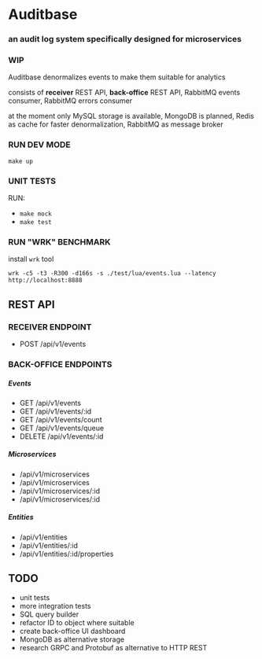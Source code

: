 # Auditbase 
### an audit log system specifically designed for microservices

### WIP

Auditbase denormalizes events to make them suitable for analytics

consists of **receiver** REST API, **back-office** REST API, 
RabbitMQ events consumer, RabbitMQ errors consumer

at the moment only MySQL storage is available, MongoDB is planned,
Redis as cache for faster denormalization, RabbitMQ as message broker

### RUN DEV MODE
```make up```

### UNIT TESTS
RUN:

- ```make mock```
- ```make test```

### RUN "WRK" BENCHMARK
install `wrk` tool
```
wrk -c5 -t3 -R300 -d166s -s ./test/lua/events.lua --latency http://localhost:8888
```

## REST API

### RECEIVER ENDPOINT
-  POST /api/v1/events

### BACK-OFFICE ENDPOINTS

##### Events
-  GET /api/v1/events
-  GET /api/v1/events/:id
-  GET /api/v1/events/count
-  GET /api/v1/events/queue
-  DELETE /api/v1/events/:id

##### Microservices
- /api/v1/microservices
- /api/v1/microservices
- /api/v1/microservices/:id
- /api/v1/microservices/:id

##### Entities
- /api/v1/entities
- /api/v1/entities/:id
- /api/v1/entities/:id/properties

## TODO
- unit tests
- more integration tests
- SQL query builder
- refactor ID to object where suitable
- create back-office UI dashboard
- MongoDB as alternative storage
- research GRPC and Protobuf as alternative to HTTP REST

